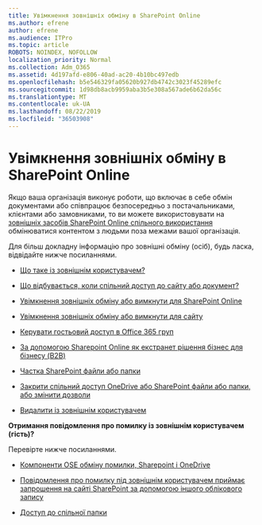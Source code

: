 ```yaml
---
title: Увімкнення зовнішніх обміну в SharePoint Online
ms.author: efrene
author: efrene
ms.audience: ITPro
ms.topic: article
ROBOTS: NOINDEX, NOFOLLOW
localization_priority: Normal
ms.collection: Adm_O365
ms.assetid: 4d197afd-e806-40ad-ac20-4b10bc497edb
ms.openlocfilehash: b5e546329fa05620b927db4742c3023f45289efc
ms.sourcegitcommit: 1d98db8acb9959aba3b5e308a567ade6b62da56c
ms.translationtype: MT
ms.contentlocale: uk-UA
ms.lasthandoff: 08/22/2019
ms.locfileid: "36503908"
---
```

# <a name="enable-external-sharing-in-sharepoint-online"></a>Увімкнення зовнішніх обміну в SharePoint Online

Якщо ваша організація виконує роботи, що включає в себе обмін документами або співпрацює безпосередньо з постачальниками, клієнтами або замовниками, то ви можете використовувати на [зовнішніх засобів SharePoint Online спільного використання](https://docs.microsoft.com/sharepoint/external-sharing-overview) обмінюватися контентом з людьми поза межами вашої організація.

Для більш докладну інформацію про зовнішні обміну (осіб), будь ласка, відвідайте нижче посиланнями.

- [Що таке із зовнішнім користувачем?](https://docs.microsoft.com/sharepoint/external-sharing-overview#what-is-an-external-user)

- [Що відбувається, коли спільний доступ до сайту або документ?](https://docs.microsoft.com/sharepoint/external-sharing-overview#what-happens-when-i-share-a-site-or-document)

- [Увімкнення зовнішніх обміну або вимкнути для SharePoint Online](https://docs.microsoft.com/sharepoint/turn-external-sharing-on-or-off)

- [Увімкнення зовнішніх обміну або вимкнути для сайту](https://docs.microsoft.com/sharepoint/change-external-sharing-site)

- [Керувати гостьовий доступ в Office 365 груп](https://docs.microsoft.com/office365/admin/create-groups/manage-guest-access-in-groups?view=o365-worldwide)

- [За допомогою Sharepoint Online як екстранет рішення бізнес для бізнесу (B2B)](https://docs.microsoft.com/sharepoint/create-b2b-extranet)

- [Частка SharePoint файли або папки](https://support.office.com/article/share-sharepoint-files-or-folders-1fe37332-0f9a-4719-970e-d2578da4941c)

- [Закрити спільний доступ OneDrive або SharePoint файли або папки, або змінити дозволи](https://support.office.com/article/stop-sharing-onedrive-or-sharepoint-files-or-folders-or-change-permissions-0a36470f-d7fe-40a0-bd74-0ac6c1e13323?ui=en-US&amp;rs=en-US&amp;ad=US)

- [Видалити із зовнішнім користувачем](https://docs.microsoft.com/sharepoint/remove-users#delete-a-guest-from-the-microsoft-365-admin-center)

**Отримання повідомлення про помилку із зовнішнім користувачем (гість)?**

Перевірте нижче посиланнями. 

- [Компоненти OSE обміну помилки, Sharepoint і OneDrive](https://docs.microsoft.com/sharepoint/sharepoint-onedrive-error-message)

- [Повідомлення про помилку під зовнішнім користувачем приймає запрошення на сайті SharePoint за допомогою іншого облікового запису](https://support.office.com/article/Error-message-when-an-external-user-accepts-a-SharePoint-Online-invitation-by-using-another-account-f0d34413-ea7c-42c7-a485-c4e5d421e5f0)

- [Доступ до спільної папки](https://support.office.com/client/d678b57a-53ad-4414-9423-d8726a0c532f)
